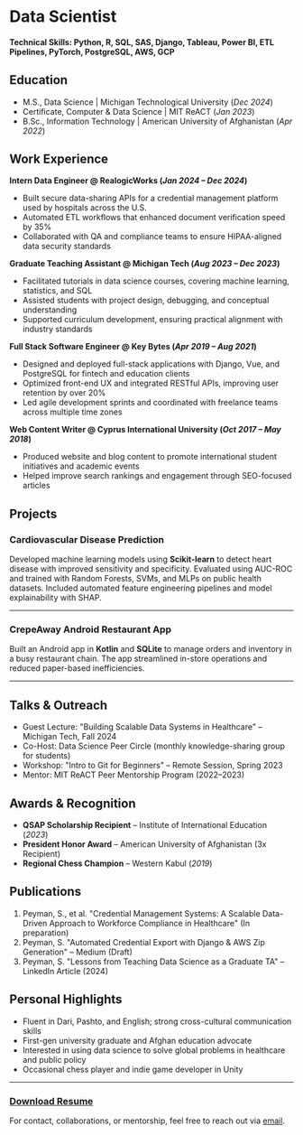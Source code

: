 # Data Scientist

#### Technical Skills: Python, R, SQL, SAS, Django, Tableau, Power BI, ETL Pipelines, PyTorch, PostgreSQL, AWS, GCP

## Education
- M.S., Data Science | Michigan Technological University (_Dec 2024_)  
- Certificate, Computer & Data Science | MIT ReACT (_Jan 2023_)  
- B.Sc., Information Technology | American University of Afghanistan (_Apr 2022_)

## Work Experience

**Intern Data Engineer @ RealogicWorks (_Jan 2024 – Dec 2024_)**  
- Built secure data-sharing APIs for a credential management platform used by hospitals across the U.S.  
- Automated ETL workflows that enhanced document verification speed by 35%  
- Collaborated with QA and compliance teams to ensure HIPAA-aligned data security standards  

**Graduate Teaching Assistant @ Michigan Tech (_Aug 2023 – Dec 2023_)**  
- Facilitated tutorials in data science courses, covering machine learning, statistics, and SQL  
- Assisted students with project design, debugging, and conceptual understanding  
- Supported curriculum development, ensuring practical alignment with industry standards  

**Full Stack Software Engineer @ Key Bytes (_Apr 2019 – Aug 2021_)**  
- Designed and deployed full-stack applications with Django, Vue, and PostgreSQL for fintech and education clients  
- Optimized front-end UX and integrated RESTful APIs, improving user retention by over 20%  
- Led agile development sprints and coordinated with freelance teams across multiple time zones  

**Web Content Writer @ Cyprus International University (_Oct 2017 – May 2018_)**  
- Produced website and blog content to promote international student initiatives and academic events  
- Helped improve search rankings and engagement through SEO-focused articles  

## Projects

### Cardiovascular Disease Prediction  
Developed machine learning models using **Scikit-learn** to detect heart disease with improved sensitivity and specificity. Evaluated using AUC-ROC and trained with Random Forests, SVMs, and MLPs on public health datasets. Included automated feature engineering pipelines and model explainability with SHAP.

---

### CrepeAway Android Restaurant App  
Built an Android app in **Kotlin** and **SQLite** to manage orders and inventory in a busy restaurant chain. The app streamlined in-store operations and reduced paper-based inefficiencies. 

---

## Talks & Outreach  
- Guest Lecture: "Building Scalable Data Systems in Healthcare" – Michigan Tech, Fall 2024  
- Co-Host: Data Science Peer Circle (monthly knowledge-sharing group for students)  
- Workshop: "Intro to Git for Beginners" – Remote Session, Spring 2023  
- Mentor: MIT ReACT Peer Mentorship Program (2022–2023)

## Awards & Recognition  
- **QSAP Scholarship Recipient** – Institute of International Education (_2023_)  
- **President Honor Award** – American University of Afghanistan (3x Recipient)  
- **Regional Chess Champion** – Western Kabul (_2019_)

## Publications  
1. Peyman, S., et al. "Credential Management Systems: A Scalable Data-Driven Approach to Workforce Compliance in Healthcare" (In preparation)  
2. Peyman, S. "Automated Credential Export with Django & AWS Zip Generation" – Medium (Draft)  
3. Peyman, S. "Lessons from Teaching Data Science as a Graduate TA" – LinkedIn Article (2024)

## Personal Highlights  
- Fluent in Dari, Pashto, and English; strong cross-cultural communication skills  
- First-gen university graduate and Afghan education advocate  
- Interested in using data science to solve global problems in healthcare and public policy  
- Occasional chess player and indie game developer in Unity

---

### [Download Resume](./assets/saeed_resume.pdf)
 
For contact, collaborations, or mentorship, feel free to reach out via [email](mailto:saeed.peyman@gmail.com).

